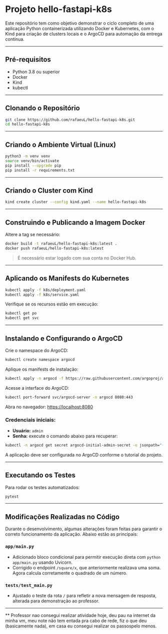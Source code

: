 
# Projeto hello-fastapi-k8s

Este repositório tem como objetivo demonstrar o ciclo completo de uma aplicação Python containerizada utilizando Docker e Kubernetes, com o Kind para criação de clusters locais e o ArgoCD para automação da entrega contínua.

---

## Pré-requisitos

- Python 3.8 ou superior  
- Docker  
- Kind  
- kubectl  

---

## Clonando o Repositório

```bash
git clone https://github.com/rafaeuL/hello-fastapi-k8s.git
cd hello-fastapi-k8s
```

---

## Criando o Ambiente Virtual (Linux)

```bash
python3 -m venv venv
source venv/bin/activate
pip install --upgrade pip
pip install -r requirements.txt
```

---

## Criando o Cluster com Kind

```bash
kind create cluster --config kind.yaml --name hello-fastapi-k8s
```

---

## Construindo e Publicando a Imagem Docker

Altere a tag se necessário:

```bash
docker build -t rafaeuL/hello-fastapi-k8s:latest .
docker push rafaeuL/hello-fastapi-k8s:latest
```

> É necessário estar logado com sua conta no Docker Hub.

---

## Aplicando os Manifests do Kubernetes

```bash
kubectl apply -f k8s/deployment.yaml
kubectl apply -f k8s/service.yaml
```

Verifique se os recursos estão em execução:

```bash
kubectl get po
kubectl get svc
```

---

## Instalando e Configurando o ArgoCD

Crie o namespace do ArgoCD:

```bash
kubectl create namespace argocd
```

Aplique os manifests de instalação:

```bash
kubectl apply -n argocd -f https://raw.githubusercontent.com/argoproj/argo-cd/stable/manifests/install.yaml
```

Acesse a interface do ArgoCD:

```bash
kubectl port-forward svc/argocd-server -n argocd 8080:443
```

Abra no navegador: [https://localhost:8080](https://localhost:8080)

### Credenciais iniciais:

- **Usuário:** `admin`
- **Senha:** execute o comando abaixo para recuperar:

```bash
kubectl -n argocd get secret argocd-initial-admin-secret -o jsonpath="{.data.password}" | base64 -d
```

A aplicação deve ser configurada no ArgoCD conforme o tutorial do projeto.

---

## Executando os Testes

Para rodar os testes automatizados:

```bash
pytest
```

---

## Modificações Realizadas no Código

Durante o desenvolvimento, algumas alterações foram feitas para garantir o correto funcionamento da aplicação. Abaixo estão as principais:

### `app/main.py`

- Adicionado bloco condicional para permitir execução direta com `python app/main.py` usando Uvicorn.
- Corrigido o endpoint `/square/x`, que anteriormente realizava uma soma. Agora calcula corretamente o quadrado de um número.

### `tests/test_main.py`

- Ajustado o teste da rota `/` para refletir a nova mensagem de resposta, alterada para demonstração ao professor.

---

 ** Professor nao consegui realizar atividade hoje, deu pau na internet da minha vm, meu note não tem entada pra cabo de rede, fiz o que deu (basicamente nada), em casa eu consegui realizar os passospelo menos.
